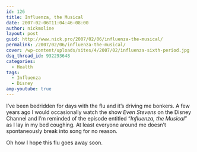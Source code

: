 ```yaml
---
id: 126
title: Influenza, the Musical
date: 2007-02-06T11:04:46-08:00
author: nickmoline
layout: post
guid: http://www.nick.pro/2007/02/06/influenza-the-musical/
permalink: /2007/02/06/influenza-the-musical/
cover: /wp-content/uploads/sites/4/2007/02/influenza-sixth-period.jpg
dsq_thread_id: 932293648
categories:
  - Health
tags:
  - Influenza
  - Disney
amp-youtube: true
---
```

I&#8217;ve been bedridden for days with the flu and it&#8217;s driving me bonkers. A few years ago I would occasionally watch the show _Even Stevens_ on the Disney Channel and I&#8217;m reminded of the episode entitled &#8220;_Influenza, the Musical_&#8221; as I lay in my bed coughing. At least everyone around me doesn&#8217;t spontaneously break into song for no reason.

Oh how I hope this flu goes away soon.

<!--more-->

<amp-youtube data-videoid="sQtNi8etWbg" layout="responsive" width="480" height="360"></amp-youtube>

<amp-youtube data-videoid="9wZ_RXnsiUY" layout="responsive" width="480" height="360"></amp-youtube>